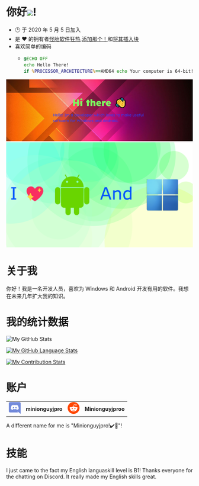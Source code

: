 # 你好<img src="https://media.tenor.com/images/822fb670841c6f6582fefbb82e338a50/tenor.gif" width="30px">!

-   🕒 于 2020 年 5 月 5 日加入
-   是 ❤️ 的拥有者[怪胎软件狂热](https://github.com/FreakinSoftMania),[添加那个！](https://github.com/Adding-That-On)和[将其插入块](https://github.com/Pluging-it-on-block)
-   喜欢简单的编码
    -   ```bat
        @ECHO OFF
        echo Hello There!
        if %PROCESSOR_ARCHITECTURE%==AMD64 echo Your computer is 64-bit!
        ```

![Welcome!](./img/welcome-message.png)![I love Android and Windows!](./img/android-and-windows-fan.png)

# 关于我

你好！我是一名开发人员，喜欢为 Windows 和 Android 开发有用的软件。我想在未来几年扩大我的知识。

# 我的统计数据

![My GitHub Stats](https://github-readme-stats.vercel.app/api/?username=Minionguyjpro&count_private=true&theme=react&showicons=true)

[![My GitHub Language Stats](https://github-readme-stats.vercel.app/api/top-langs/?username=Minionguyjpro&langs_count=5&theme=react)](<>)

[![My Contribution Stats](https://github-contribution-stats.vercel.app/api/?username=Minionguyjpro)](https://github.com/Minionguyjpro/github-contribution-stats/)

# 账户

<table>
  <tr>
    <td align="left"><img src="./img/discord.svg" alt="minionguyjpro" width="32" height="32"/></td><th>minionguyjpro</th>
    <td align="left"><img src="./img/reddit.svg" alt="Minionguyjproo" width="32" height="32"/></td><th>Minionguyjproo</th>
  </tr>
</table>
A different name for me is "Minionguyjpro!✔️👏"!

# 技能

I just came to the fact my English languaskill level is B1! Thanks everyone for the chatting on Discord. It really made my English skills great.
